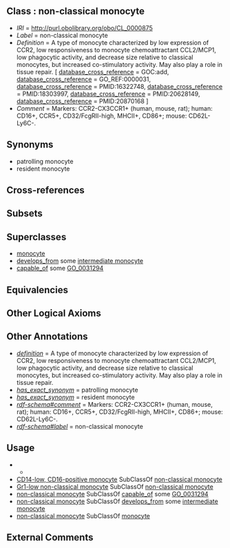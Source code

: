 
## Class : non-classical monocyte

 * *IRI* = http://purl.obolibrary.org/obo/CL_0000875
 * *Label* = non-classical monocyte
 * *Definition* = A type of monocyte characterized by low expression of CCR2, low responsiveness to monocyte chemoattractant CCL2/MCP1, low phagocytic activity, and decrease size relative to classical monocytes, but increased co-stimulatory activity. May also play a role in tissue repair. [ [database_cross_reference](../../ef/oboInOwl#hasDbXref.md) = GOC:add, [database_cross_reference](../../ef/oboInOwl#hasDbXref.md) = GO_REF:0000031, [database_cross_reference](../../ef/oboInOwl#hasDbXref.md) = PMID:16322748, [database_cross_reference](../../ef/oboInOwl#hasDbXref.md) = PMID:18303997, [database_cross_reference](../../ef/oboInOwl#hasDbXref.md) = PMID:20628149, [database_cross_reference](../../ef/oboInOwl#hasDbXref.md) = PMID:20870168 ]
 * *Comment* = Markers: CCR2-CX3CCR1+ (human, mouse, rat); human: CD16+, CCR5+, CD32/FcgRII-high, MHCII+, CD86+; mouse: CD62L-Ly6C-.

## Synonyms

 * patrolling monocyte
 * resident monocyte

## Cross-references


## Subsets


## Superclasses

 * [monocyte](../../CL/76/CL_0000576.md)
 * [develops_from](../../RO/02/RO_0002202.md) some [intermediate monocyte](../../CL/93/CL_0002393.md)
 * [capable_of](../../RO/15/RO_0002215.md) some [GO_0031294](../../GO/94/GO_0031294.md)

## Equivalencies


## Other Logical Axioms


## Other Annotations

 * *[definition](../../IAO/15/IAO_0000115.md)* = A type of monocyte characterized by low expression of CCR2, low responsiveness to monocyte chemoattractant CCL2/MCP1, low phagocytic activity, and decrease size relative to classical monocytes, but increased co-stimulatory activity. May also play a role in tissue repair.
 * *[has_exact_synonym](../../ym/oboInOwl#hasExactSynonym.md)* = patrolling monocyte
 * *[has_exact_synonym](../../ym/oboInOwl#hasExactSynonym.md)* = resident monocyte
 * *[rdf-schema#comment](../../nt/rdf-schema#comment.md)* = Markers: CCR2-CX3CCR1+ (human, mouse, rat); human: CD16+, CCR5+, CD32/FcgRII-high, MHCII+, CD86+; mouse: CD62L-Ly6C-.
 * *[rdf-schema#label](../../el/rdf-schema#label.md)* = non-classical monocyte

## Usage

 * -
 * [CD14-low, CD16-positive monocyte](../../CL/96/CL_0002396.md) SubClassOf [non-classical monocyte](../../CL/75/CL_0000875.md)
 * [Gr1-low non-classical monocyte](../../CL/58/CL_0002058.md) SubClassOf [non-classical monocyte](../../CL/75/CL_0000875.md)
 * [non-classical monocyte](../../CL/75/CL_0000875.md) SubClassOf [capable_of](../../RO/15/RO_0002215.md) some [GO_0031294](../../GO/94/GO_0031294.md)
 * [non-classical monocyte](../../CL/75/CL_0000875.md) SubClassOf [develops_from](../../RO/02/RO_0002202.md) some [intermediate monocyte](../../CL/93/CL_0002393.md)
 * [non-classical monocyte](../../CL/75/CL_0000875.md) SubClassOf [monocyte](../../CL/76/CL_0000576.md)

## External Comments

